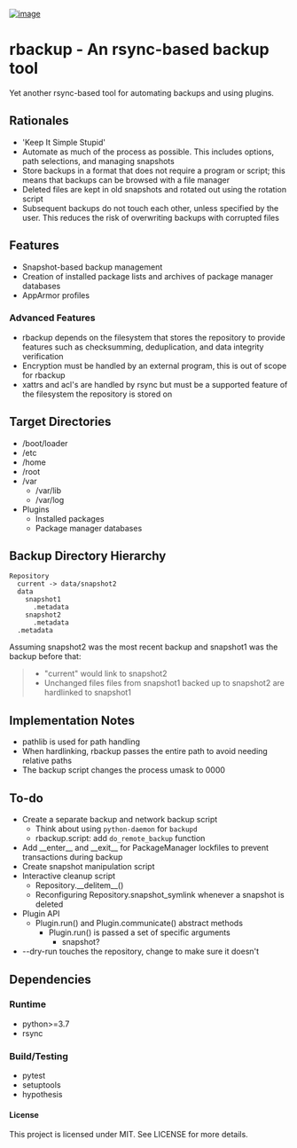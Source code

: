 [![image](https://img.shields.io/badge/code%20style-black-000000.svg)](https://github.com/ambv/black)

# rbackup - An rsync-based backup tool

Yet another rsync-based tool for automating backups and using plugins.

## Rationales

- \'Keep It Simple Stupid\'
- Automate as much of the process as possible. This includes options,
  path selections, and managing snapshots
- Store backups in a format that does not require a program or script;
  this means that backups can be browsed with a file manager
- Deleted files are kept in old snapshots and rotated out using the
  rotation script
- Subsequent backups do not touch each other, unless specified by the
  user. This reduces the risk of overwriting backups with corrupted
  files

## Features

- Snapshot-based backup management
- Creation of installed package lists and archives of package manager
  databases
- AppArmor profiles

### Advanced Features

- rbackup depends on the filesystem that stores the repository to
  provide features such as checksumming, deduplication, and data
  integrity verification
- Encryption must be handled by an external program, this is out of
  scope for rbackup
- xattrs and acl\'s are handled by rsync but must be a supported
  feature of the filesystem the repository is stored on

## Target Directories

- /boot/loader
- /etc
- /home
- /root
- /var
  - /var/lib
  - /var/log
- Plugins
  - Installed packages
  - Package manager databases

## Backup Directory Hierarchy

    Repository
      current -> data/snapshot2
      data
        snapshot1
          .metadata
        snapshot2
          .metadata
      .metadata

Assuming snapshot2 was the most recent backup and snapshot1 was the
backup before that:

> - \"current\" would link to snapshot2
> - Unchanged files files from snapshot1 backed up to snapshot2 are
>   hardlinked to snapshot1

## Implementation Notes

- pathlib is used for path handling
- When hardlinking, rbackup passes the entire path to avoid needing
  relative paths
- The backup script changes the process umask to 0000

## To-do

- Create a separate backup and network backup script
  - Think about using `python-daemon` for `backupd`
  - rbackup.script: add `do_remote_backup` function
- Add \_\_enter\_\_ and \_\_exit\_\_ for PackageManager lockfiles to
  prevent transactions during backup
- Create snapshot manipulation script
- Interactive cleanup script
  - Repository.\_\_delitem\_\_()
  - Reconfiguring Repository.snapshot_symlink whenever a snapshot is
    deleted
- Plugin API
  - Plugin.run() and Plugin.communicate() abstract methods
    - Plugin.run() is passed a set of specific arguments
      - snapshot?
- \--dry-run touches the repository, change to make sure it doesn\'t

## Dependencies

### Runtime

- python\>=3.7
- rsync

### Build/Testing

- pytest
- setuptools
- hypothesis

#### License

This project is licensed under MIT. See LICENSE for more details.
